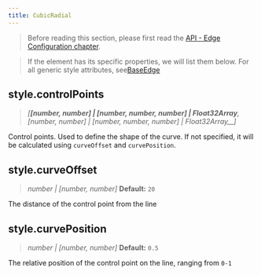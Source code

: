 ```yaml
---
title: CubicRadial
---
```


> Before reading this section, please first read the [API - Edge Configuration chapter](/api/elements/edges/base-edge).

> If the element has its specific properties, we will list them below. For all generic style attributes, see[BaseEdge](./BaseEdge.en.md)

## style.controlPoints

> _[**[number, number] \| [number, number, number] \| Float32Array**,_ _[number, number] \| [number, number, number] \| Float32Array\_\_]_

Control points. Used to define the shape of the curve. If not specified, it will be calculated using `curveOffset` and `curvePosition`.

## style.curveOffset

> _number \| [number, number]_ **Default:** `20`

The distance of the control point from the line

## style.curvePosition

> _number \| [number, number]_ **Default:** `0.5`

The relative position of the control point on the line, ranging from `0-1`
